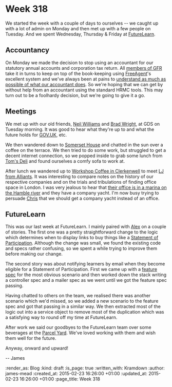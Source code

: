Week 318
========

We started the week with a couple of days to ourselves -- we caught up with a lot of admin on Monday and then met up with a few people on Tuesday. And we spent Wednesday, Thursday & Friday at [FutureLearn][].

## Accountancy

On Monday we made the decision to stop using an accountant for our statutory annual accounts and corporation tax return. All [members of GFR][people] take it in turns to keep on top of the book-keeping using [FreeAgent][]'s excellent system and we've always been at pains to [understand as much as possible of what our accountant does][checking-our-annual-accounts]. So we're hoping that we can get by without help from an accountant using the standard HRMC tools. This may turn out to be a foolhardy decision, but we're going to give it a go.

## Meetings

We met up with our old friends, [Neil Williams][] and [Brad Wright][], at GDS on Tuesday morning. It was good to hear what they're up to and what the future holds for [GOV.UK][], etc.

We then wandered down to [Somerset House][] and chatted in the sun over a coffee on the terrace. We then tried to do some work, but struggled to get a decent internet connection, so we popped inside to grab some lunch from [Tom's Deli][] and found ourselves a comfy sofa to work at.

After lunch we wandered up to [Workshop Coffee in Clerkenwell][] to meet [LJ from Alliants][]. It was interesting to compare notes on the history of our respective companies and on the trials and tribulations of finding office space in London. I was very jealous to hear that [their office is in a marina on the Hamble river][alliants-office] and they have a company yacht. I'm now busy trying to persuade [Chris][] that we should get a company yacht instead of an office.

## FutureLearn

This was our last week at FutureLearn. I mainly paired with [Alex][] on a couple of stories. The first one was a pretty straightforward change to the logic which determines when to display links to buy things like a [Statement of Participation][]. Although the change was small, we found the existing code and specs rather confusing, so we spent a while trying to improve them before making our change.

The second story was about notifying learners by email when they become eligible for a Statement of Participation. First we came up with a [feature spec][] for the most obvious scenario and then worked down the stack writing a controller spec and a mailer spec as we went until we got the feature spec passing.

Having chatted to others on the team, we realised there was another scenario which we'd missed, so we added a new scenario to the feature spec and got that passing in a similar way. We then extracted most of the logic out into a service object to remove most of the duplication which was a satisfying way to round off my time at FutureLearn.

After work we said our goodbyes to the FutureLearn team over some beverages at the [Parcel Yard][]. We've loved working with them and wish them well for the future.

Anyway, onward and upward!

-- James

[FutureLearn]: https://www.futurelearn.com/
[FreeAgent]: http://www.freeagent.com/
[people]: /people
[checking-our-annual-accounts]: /checking-our-annual-accounts
[Neil Williams]: https://twitter.com/neillyneil
[Brad Wright]: https://twitter.com/bradwright/
[GOV.UK]: https://www.gov.uk/
[Somerset House]: http://www.somersethouse.org.uk/
[Tom's Deli]: http://www.somersethouse.org.uk/plan-your-visit/eating-and-drinking/toms-deli
[Workshop Coffee in Clerkenwell]: http://www.workshopcoffee.com/pages/clerkenwell-cafe
[LJ from Alliants]: http://www.alliants.com/team/lee-jon-ball/
[alliants-office]: http://www.alliants.com/blog/latest/2013/11/11/new-office
[Chris]: /chris-roos
[Alex]: https://github.com/alssndro
[Statement of Participation]: https://about.futurelearn.com/about/faq/?category=statements-of-participation
[feature spec]: http://www.rubydoc.info/gems/rspec-rails/#Feature_Specs
[Parcel Yard]: http://www.parcelyard.co.uk/

:render_as: Blog
:kind: draft
:is_page: true
:written_with: Kramdown
:author: james-mead
:created_at: 2015-02-23 16:26:00 +01:00
:updated_at: 2015-02-23 16:26:00 +01:00
:page_title: Week 318
